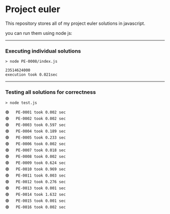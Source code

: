 # Project euler

This repository stores all of my project euler solutions in javascript.

you can run them using node js:

---

### Executing individual solutions
```
> node PE-0008/index.js

23514624000
execution took 0.021sec
```

---

### Testing all solutions for correctness
```
> node test.js

🟢   PE-0001 took 0.002 sec
🟢   PE-0002 took 0.002 sec
🟢   PE-0003 took 0.597 sec
🟢   PE-0004 took 0.189 sec
🟢   PE-0005 took 0.233 sec
🟢   PE-0006 took 0.002 sec
🟢   PE-0007 took 0.018 sec
🟢   PE-0008 took 0.002 sec
🟢   PE-0009 took 0.624 sec
🟢   PE-0010 took 0.969 sec
🟢   PE-0011 took 0.003 sec
🟢   PE-0012 took 0.276 sec
🟢   PE-0013 took 0.001 sec
🟢   PE-0014 took 1.632 sec
🟢   PE-0015 took 0.001 sec
🟢   PE-0016 took 0.002 sec
```
